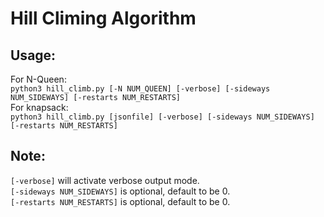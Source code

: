 # Hill Climing Algorithm
## Usage:
For N-Queen:  
```python3 hill_climb.py [-N NUM_QUEEN] [-verbose] [-sideways NUM_SIDEWAYS] [-restarts NUM_RESTARTS]```  
For knapsack:  
```python3 hill_climb.py [jsonfile] [-verbose] [-sideways NUM_SIDEWAYS] [-restarts NUM_RESTARTS]```

## Note:
```[-verbose]``` will activate verbose output mode.  
```[-sideways NUM_SIDEWAYS]``` is optional, default to be 0.  
```[-restarts NUM_RESTARTS]``` is optional, default to be 0.  
